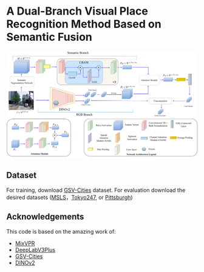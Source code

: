 # A Dual-Branch Visual Place Recognition Method Based on Semantic Fusion
![Method](fig2.png)

## Dataset
For training, download [GSV-Cities](https://github.com/amaralibey/gsv-cities) dataset. For evaluation download the desired datasets ([MSLS](https://github.com/FrederikWarburg/mapillary_sls)，[Tokyo247](https://data.ciirc.cvut.cz/public/projects/2015netVLAD/Tokyo247/database_gsv_vga/), or [Pittsburgh](https://data.ciirc.cvut.cz/public/projects/2015netVLAD/Pittsburgh250k/))
## Acknowledgements
This code is based on the amazing work of:
 - [MixVPR](https://github.com/amaralibey/MixVPR)
 - [DeepLabV3Plus](https://github.com/VainF/DeepLabV3Plus-Pytorch)
 - [GSV-Cities](https://github.com/amaralibey/gsv-cities)
 - [DINOv2](https://github.com/facebookresearch/dinov2)

